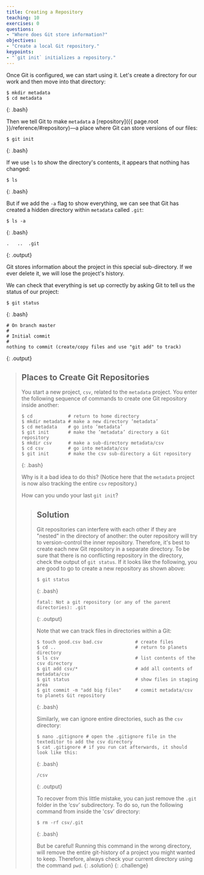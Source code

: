 ```yaml
---
title: Creating a Repository
teaching: 10
exercises: 0
questions:
- "Where does Git store information?"
objectives:
- "Create a local Git repository."
keypoints:
- "`git init` initializes a repository."
---
```


Once Git is configured, we can start using it.  Let's create a
directory for our work and then move into that directory:

~~~
$ mkdir metadata
$ cd metadata
~~~
{: .bash}

Then we tell Git to make `metadata` a [repository]({{ page.root
}}/reference/#repository)—a place where Git can store versions of our
files:

~~~
$ git init
~~~
{: .bash}

If we use `ls` to show the directory's contents, it appears that
nothing has changed:

~~~
$ ls
~~~
{: .bash}

But if we add the `-a` flag to show everything, we can see that Git
has created a hidden directory within `metadata` called `.git`:

~~~
$ ls -a
~~~
{: .bash}

~~~
.	..	.git
~~~
{: .output}

Git stores information about the project in this special
sub-directory.  If we ever delete it, we will lose the project's
history.

We can check that everything is set up correctly by asking Git to tell
us the status of our project:

~~~
$ git status
~~~
{: .bash}

~~~
# On branch master
#
# Initial commit
#
nothing to commit (create/copy files and use "git add" to track)
~~~
{: .output}

> ## Places to Create Git Repositories
>
> You start a new project, `csv`, related to the `metadata` project.
> You enter the following sequence of commands to create one Git
> repository inside another:
>
> ~~~
> $ cd             # return to home directory
> $ mkdir metadata # make a new directory ’metadata’
> $ cd metadata    # go into ’metadata’
> $ git init       # make the ’metadata’ directory a Git repository
> $ mkdir csv      # make a sub-directory metadata/csv
> $ cd csv         # go into metadata/csv
> $ git init       # make the csv sub-directory a Git repository
> ~~~
> {: .bash}
>
> Why is it a bad idea to do this? (Notice here that the `metadata`
> project is now also tracking the entire `csv` repository.)
>
> How can you undo your last `git init`?
>
> > ## Solution
> >
> > Git repositories can interfere with each other if they are "nested" in the
> > directory of another: the outer repository will try to version-control
> > the inner repository. Therefore, it's best to create each new Git
> > repository in a separate directory. To be sure that there is no conflicting
> > repository in the directory, check the output of `git status`. If it looks
> > like the following, you are good to go to create a new repository as shown
> > above:
> >
> > ~~~
> > $ git status
> > ~~~
> > {: .bash}
> > ~~~
> > fatal: Not a git repository (or any of the parent directories): .git
> > ~~~
> > {: .output}
> >
> > Note that we can track files in directories within a Git:
> >
> > ~~~
> > $ touch good.csv bad.csv            # create files
> > $ cd ..                             # return to planets directory
> > $ ls csv                            # list contents of the csv directory
> > $ git add csv/*                     # add all contents of metadata/csv
> > $ git status                        # show files in staging area
> > $ git commit -m "add big files"     # commit metadata/csv to planets Git repository
> > ~~~
> > {: .bash}
> >
> > Similarly, we can ignore entire directories, such as the `csv` directory:
> >
> > ~~~
> > $ nano .gitignore # open the .gitignore file in the texteditor to add the csv directory
> > $ cat .gitignore # if you run cat afterwards, it should look like this:
> > ~~~
> > {: .bash}
> >
> > ~~~
> > /csv
> > ~~~
> > {: .output}
> >
> > To recover from this little mistake, you can just remove the `.git`
> > folder in the ’csv’ subdirectory. To do so, run the following command from inside the 'csv’ directory:
> >
> > ~~~
> > $ rm -rf csv/.git
> > ~~~
> > {: .bash}
> >
> > But be careful! Running this command in the wrong directory, will remove
> > the entire git-history of a project you might wanted to keep. Therefore, always check your current directory using the
> > command `pwd`.
> {: .solution}
{: .challenge}

